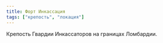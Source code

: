 ```yaml
---
title: Форт Инкассация
tags: ["крепость", "локация"]
---
```


Крепость Гвардии Инкассаторов на границах Ломбардии.